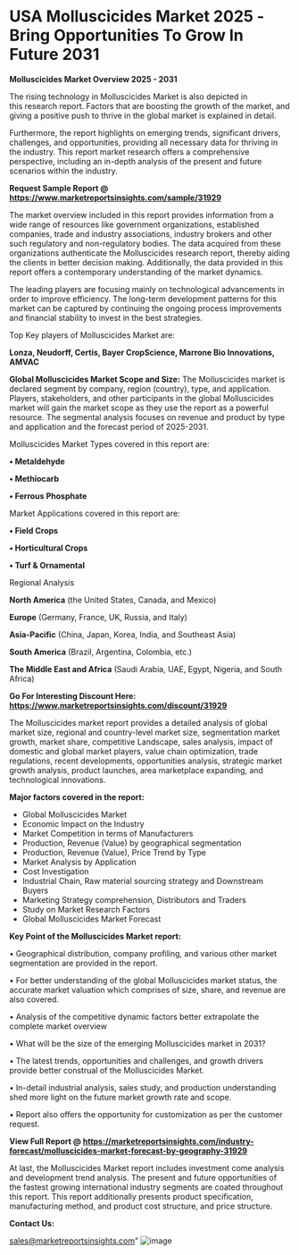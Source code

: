  # USA Molluscicides Market 2025 -Bring Opportunities To Grow In Future 2031

<Strong> Molluscicides Market Overview 2025 - 2031</strong>

The rising technology in Molluscicides Market is also depicted in this research report. Factors that are boosting the growth of the market, and giving a positive push to thrive in the global market is explained in detail.

Furthermore, the report highlights on emerging trends, significant drivers, challenges, and opportunities, providing all necessary data for thriving in the industry. This report market research offers a comprehensive perspective, including an in-depth analysis of the present and future scenarios within the industry.

<strong>Request Sample Report @ <a href=https://www.marketreportsinsights.com/sample/31929>https://www.marketreportsinsights.com/sample/31929</a></strong>

The market overview included in this report provides information from a wide range of resources like government organizations, established companies, trade and industry associations, industry brokers and other such regulatory and non-regulatory bodies. The data acquired from these organizations authenticate the Molluscicides research report, thereby aiding the clients in better decision making. Additionally, the data provided in this report offers a contemporary understanding of the market dynamics.

The leading players are focusing mainly on technological advancements in order to improve efficiency. The long-term development patterns for this market can be captured by continuing the ongoing process improvements and financial stability to invest in the best strategies.

Top Key players of Molluscicides Market are:

<strong>Lonza, Neudorff, Certis, Bayer CropScience, Marrone Bio Innovations, AMVAC</strong>

<strong><b>Global Molluscicides Market Scope and Size:</b></strong>
The Molluscicides market is declared segment by company, region (country), type, and application. Players, stakeholders, and other participants in the global Molluscicides market will gain the market scope as they use the report as a powerful resource. The segmental analysis focuses on revenue and product by type and application and the forecast period of 2025-2031.

Molluscicides Market Types covered in this report are:

<strong>• Metaldehyde

• Methiocarb

• Ferrous Phosphate</strong>

Market Applications covered in this report are:

<strong>• Field Crops

• Horticultural Crops

• Turf & Ornamental</strong> 

Regional Analysis

<strong>North America</strong> (the United States, Canada, and Mexico)

<strong>Europe</strong> (Germany, France, UK, Russia, and Italy)

<strong>Asia-Pacific</strong> (China, Japan, Korea, India, and Southeast Asia)

<strong>South America</strong> (Brazil, Argentina, Colombia, etc.)

<strong>The Middle East and Africa</strong> (Saudi Arabia, UAE, Egypt, Nigeria, and South Africa)

<strong>Go For Interesting Discount Here: <a href=https://www.marketreportsinsights.com/discount/31929>https://www.marketreportsinsights.com/discount/31929</a></strong>

The Molluscicides market report provides a detailed analysis of global market size, regional and country-level market size, segmentation market growth, market share, competitive Landscape, sales analysis, impact of domestic and global market players, value chain optimization, trade regulations, recent developments, opportunities analysis, strategic market growth analysis, product launches, area marketplace expanding, and technological innovations.

<strong><b>Major factors covered in the report:</b></strong>
<ul>
  <li>Global Molluscicides Market </li>
  <li>Economic Impact on the Industry</li>
  <li>Market Competition in terms of Manufacturers</li>
  <li>Production, Revenue (Value) by geographical segmentation</li>
  <li>Production, Revenue (Value), Price Trend by Type</li>
  <li>Market Analysis by Application</li>
  <li>Cost Investigation</li>
  <li>Industrial Chain, Raw material sourcing strategy and Downstream Buyers</li>
  <li>Marketing Strategy comprehension, Distributors and Traders</li>
  <li>Study on Market Research Factors</li>
  <li>Global Molluscicides Market Forecast</li>
</ul>

<strong><b>Key Point of the Molluscicides Market report:</b></strong>

• Geographical distribution, company profiling, and various other market segmentation are provided in the report.

• For better understanding of the global Molluscicides market status, the accurate market valuation which comprises of size, share, and revenue are also covered.

• Analysis of the competitive dynamic factors better extrapolate the complete market overview

• What will be the size of the emerging Molluscicides market in 2031?

• The latest trends, opportunities and challenges, and growth drivers provide better construal of the Molluscicides Market.

• In-detail industrial analysis, sales study, and production understanding shed more light on the future market growth rate and scope.

• Report also offers the opportunity for customization as per the customer request.

<strong><b>View Full Report @ <a href=https://marketreportsinsights.com/industry-forecast/molluscicides-market-forecast-by-geography-31929>https://marketreportsinsights.com/industry-forecast/molluscicides-market-forecast-by-geography-31929</a></b></strong>


At last, the Molluscicides Market report includes investment come analysis and development trend analysis. The present and future opportunities of the fastest growing international industry segments are coated throughout this report. This report additionally presents product specification, manufacturing method, and product cost structure, and price structure.

<strong>Contact Us:</strong>

sales@marketreportsinsights.com"
![image](https://github.com/user-attachments/assets/f3dc105d-1e3c-471e-b30b-8a0788c9e083)
